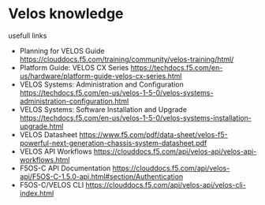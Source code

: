 # Velos knowledge 
usefull  links 
- Planning for VELOS Guide
 https://clouddocs.f5.com/training/community/velos-training/html/
- Platform Guide: VELOS CX Series
https://techdocs.f5.com/en-us/hardware/platform-guide-velos-cx-series.html
- VELOS Systems: Administration and Configuration
https://techdocs.f5.com/en-us/velos-1-5-0/velos-systems-administration-configuration.html
- VELOS Systems: Software Installation and Upgrade
https://techdocs.f5.com/en-us/velos-1-5-0/velos-systems-installation-upgrade.html
- VELOS Datasheet
https://www.f5.com/pdf/data-sheet/velos-f5-powerful-next-generation-chassis-system-datasheet.pdf
- VELOS API Workflows
https://clouddocs.f5.com/api/velos-api/velos-api-workflows.html
- F5OS-C API Documentation
https://clouddocs.f5.com/api/velos-api/F5OS-C-1.5.0-api.html#section/Authentication
- F5OS-C/VELOS CLI
https://clouddocs.f5.com/api/velos-api/velos-cli-index.html
